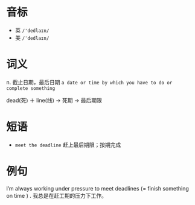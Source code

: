 # 音标

- 英 `/'dedlaɪn/`
- 美 `/ˈdedlaɪn/`

# 词义

n. 截止日期，最后日期
`a date or time by which you have to do or complete something`



dead(死) ＋ line(线) → 死期 → 最后期限

# 短语

- `meet the deadline` 赶上最后期限；按期完成

# 例句

I’m always working under pressure to meet deadlines (= finish something on time ) .
我总是在赶工期的压力下工作。


